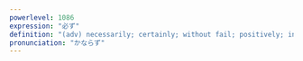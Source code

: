 ```yaml
---
powerlevel: 1086
expression: "必ず"
definition: "(adv) necessarily; certainly; without fail; positively; invariably; (P)"
pronunciation: "かならず"
---
```

